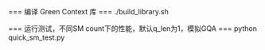 === 编译 Green Context 库 ===
./build_library.sh 

=== 运行测试，不同SM count下的性能，默认q_len为1，模拟GQA ===
python quick_sm_test.py